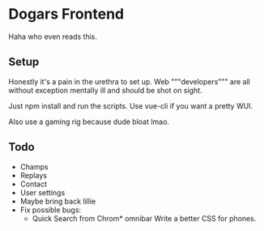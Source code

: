 Dogars Frontend
===============

Haha who even reads this.

Setup
-----

Honestly it's a pain in the urethra to set up.
Web """developers""" are all without exception mentally ill and should be shot on sight.

Just npm install and run the scripts.
Use vue-cli if you want a pretty WUI.

Also use a gaming rig because dude bloat lmao.

Todo
----

- Champs
- Replays
- Contact
- User settings
- Maybe bring back lillie
- Fix possible bugs:
    - Quick Search from Chrom* omnibar
Write a better CSS for phones.